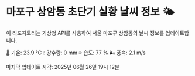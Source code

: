 
# 마포구 상암동 초단기 실황 날씨 정보 🌤️

이 리포지토리는 기상청 API를 사용하여 서울 마포구 상암동의 날씨 정보를 업데이트합니다. 

🌡️ 기온: 23.9 ℃
💧 강수량: 0 mm
💦 습도: 77 %
🌬️ 풍속: 2.1 m/s

마지막 업데이트 시각: 2025년 06월 26일 19시 12분    
